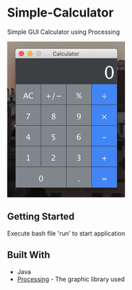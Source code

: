 # Simple-Calculator
Simple GUI Calculator using Processing

![screenshot](screenshot.png)

## Getting Started
Execute bash file 'run' to start application

## Built With
* Java
* [Processing](https://processing.org/) - The graphic library used
